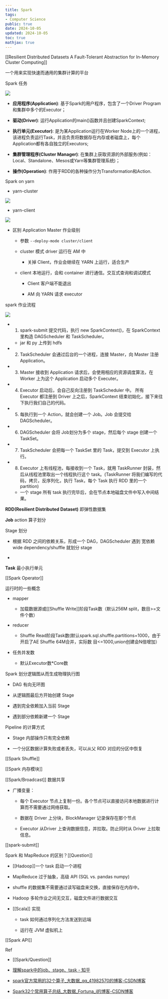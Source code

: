 ```yaml
---
title: Spark
tags:
- Computer Science
public: true
date: 2024-10-05
updated: 2024-10-05
toc: true
mathjax: true
---
```


[[Resilient Distributed Datasets A Fault-Tolerant Abstraction for In-Memory Cluster Computing]]

一个用来实现快速而通用的集群计算的平台

Spark 任务

![](https://media.xiang578.com/spark.png)

  + **应用程序(Application)**: 基于Spark的用户程序，包含了一个Driver Program 和集群中多个的Executor；

  + **驱动(Driver)**: 运行Application的main()函数并且创建SparkContext;

  + **执行单元(Executor)**: 是为某Application运行在Worker Node上的一个进程，该进程负责运行Task，并且负责将数据存在内存或者磁盘上，每个Application都有各自独立的Executors;

  + **集群管理程序(Cluster Manager)**: 在集群上获取资源的外部服务(例如：Local、Standalone、Mesos或Yarn等集群管理系统)；

  + **操作(Operation)**: 作用于RDD的各种操作分为Transformation和Action.

Spark on yarn

  + yarn-cluster

![](https://media.xiang578.com/yarn-cluster.png)

  + yarn-client

![](https://media.xiang578.com/yarn.png)

  + 区别 Application Master 作业级别


    + 参数 `--deploy-mode cluster/client`

    + cluster 模式 driver 运行在 AM 中

      + 关掉 Client，作业会继续在 YARN 上运行，适合生产

    + client 本地运行，会和 container 进行通信。交互式查询和调试模式

      + Client 客户端不能退出

      + AM 向 YARN 请求 executor

spark 作业流程

![](https://media.xiang578.com/spark-workflow.png)

  + 1. spark-submit 提交代码，执行 new SparkContext()，在 SparkContext 里构造 DAGScheduler 和 TaskScheduler。

    + jar 和 py 上传到 hdfs

  + 2. TaskScheduler 会通过后台的一个进程，连接 Master，向 Master 注册 Application。

  + 3. Master 接收到 Application 请求后，会使用相应的资源调度算法，在 Worker 上为这个 Application 启动多个 Executer。

  + 4. Executor 启动后，会自己反向注册到 TaskScheduler 中。 所有 Executor 都注册到 Driver 上之后，SparkContext 结束初始化，接下来往下执行我们自己的代码。

  + 5. 每执行到一个 Action，就会创建一个 Job。Job 会提交给 DAGScheduler。

  + 6. DAGScheduler 会将 Job划分为多个 stage，然后每个 stage 创建一个 TaskSet。

  + 7. TaskScheduler 会把每一个 TaskSet 里的 Task，提交到 Executor 上执行。

  + 8. Executor 上有线程池，每接收到一个 Task，就用 TaskRunner 封装，然后从线程池里取出一个线程执行这个 task。(TaskRunner 将我们编写的代码，拷贝，反序列化，执行 Task，每个 Task 执行 RDD 里的一个 partition)

    + 一个 stage 所有 task 执行完毕后，会在节点本地磁盘文件中写入中间结果。

**RDD(Resilient Distributed Dataset)** 即弹性数据集

**Job** action 算子划分

Stage 划分

  + 根据 RDD  之间的依赖关系，形成一个 DAG，DAGScheduler 遇到 宽依赖 wide dependency/shuffle
 就划分 stage

  + 

**Task** 最小执行单元

[[Spark Operator]]

运行时的一些概念

  + mapper

    + 加载数据源或[[Shuffle Write]]阶段Task数（默认256M split，数目>=文件个数）

  + reducer

    + Shuffle Read阶段Task数(默认spark.sql.shuffle.partitions=1000，由于开启了AE Shuffle 64M合并，实际数 目<=1000,union创建会N倍增加）

  + 任务并发数

    + 默认Executor数*Core数

Spark 划分逻辑图从而生成物理执行图

  + DAG 有向无环图

  + 从逻辑图最后方开始创建 Stage

  + 遇到完全依赖加入当前 Stage

  + 遇到部分依赖新建一个 Stage

Pipeline 的计算方式

  + Stage 内部操作只有完全依赖

  + 一个分区数据计算失败或者丢失，可以从父 RDD 对应的分区中恢复

[[Spark Shuffle]]

[[Spark 内存模块]]

[[Spark/Broadcast]] 数据共享

  + 广播变量：

    + 每个 Executor 节点上复制一份。各个节点可以直接访问本地数据进行计算而不需要通过网络获取。

    + 数据在 Driver 上分块，BlockManager 记录保存在那个节点

    + Executor 从Driver 上查询数据信息，并拉取。防止同时从 Driver 上拉取信息。

[[spark-submit]]

Spark 和 MapReduce 的区别？[[Question]]

  + [[Hadoop]]一个 task 启动一个进程

  + MapReduce 过于抽象，高级 API (SQL vs. pandas numpy)

  + shuffle 的数据集不需要通过读写磁盘来交换，直接保存在内存中。

  + Hadoop 多轮作业之间无交互，磁盘文件进行数据交互

  + [[Scala]] 实现

    + task 如何通过序列化方法发送到远端

    + 运行在 JVM 虚拟机上

[[Spark API]]

Ref

  + [[Spark/Question]]

  + [理解spark中的job、stage、task - 知乎](https://zhuanlan.zhihu.com/p/50752866)

  + [spark官方常用的32个算子_大数据_qq_41982570的博客-CSDN博客](https://blog.csdn.net/qq_41982570/article/details/88930139)

  + [Spark32个常用算子总结_大数据_Fortuna_i的博客-CSDN博客](https://blog.csdn.net/Fortuna_i/article/details/81170565)
